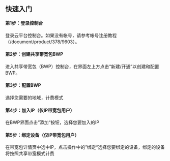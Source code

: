 ## 快速入门
#### 第1步：登录控制台
登录云平台控制台。如果没有帐号，请参考帐号注册教程（/document/product/378/9603）。
#### 第2步：创建共享带宽包BWP
进入共享带宽包（BWP）控制台，在界面左上方点击“新建/开通”以创建和配置BWP。
#### 第3步：配置BWP
选择您需要的地域，计费模式
#### 第4步：加入IP（仅IP带宽包用户）
在BWP界面点击”添加“按钮，选择您要加入的IP
#### 第5步：绑定设备（仅IP带宽包用户）
在带宽包详情页中选中IP，点击操作中的”绑定“选择您要绑定的设备，绑定的设备将按照共享带宽模式计费
